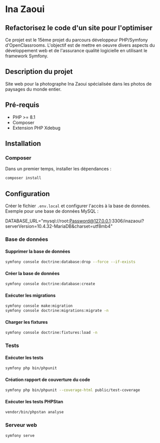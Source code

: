 # Ina Zaoui

## Refactorisez le code d'un site pour l'optimiser

Ce projet est le 15ème projet du parcours développeur PHP/Symfony d'OpenClassrooms. L'objectif est de mettre en oeuvre divers aspects du développement web et de l'assurance qualité logicielle en utilisant le framework Symfony.

## Description du projet

Site web pour la photographe Ina Zaoui spécialisée dans les photos de paysages du monde entier.

## Pré-requis

* PHP >= 8.1
* Composer
* Extension PHP Xdebug

## Installation

### Composer

Dans un premier temps, installer les dépendances :

```bash
composer install
```

## Configuration

Créer le fichier `.env.local` et configurer l'accès à la base de données. Exemple pour une base de données MySQL :

DATABASE_URL="mysql://root:Password@127.0.0.1:3306/inazaoui?serverVersion=10.4.32-MariaDB&charset=utf8mb4"

### Base de données

#### Supprimer la base de données

```bash
symfony console doctrine:database:drop --force --if-exists
```

#### Créer la base de données

```bash
symfony console doctrine:database:create
```

#### Exécuter les migrations

```bash
symfony console make:migration
symfony console doctrine:migrations:migrate -n
```

#### Charger les fixtures

```bash
symfony console doctrine:fixtures:load -n 
```

### Tests

#### Exécuter les tests

```bash
symfony php bin/phpunit
```

#### Création rapport de couverture du code

```bash
symfony php bin/phpunit --coverage-html public/test-coverage
```

#### Exécuter les tests PHPStan

```bash
vendor/bin/phpstan analyse
```

### Serveur web

```bash
symfony serve
```
